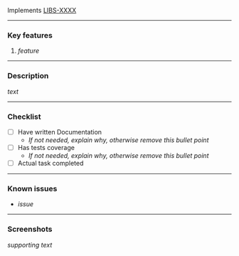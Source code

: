 Implements [LIBS-XXXX](https://dhis2.atlassian.net/browse/LIBS-XXXX)

---

### Key features
<!-- Remove if not applicable -->
1. _feature_

---

### Description

_text_

---
### Checklist

-   [ ] Have written Documentation
    - _If not needed, explain why, otherwise remove this bullet point_
-   [ ] Has tests coverage
    - _If not needed, explain why, otherwise remove this bullet point_
-   [ ] Actual task completed
---

### Known issues
<!-- Remove if not applicable -->
-    _issue_

---

### Screenshots
<!-- Remove if not applicable -->
_supporting text_

